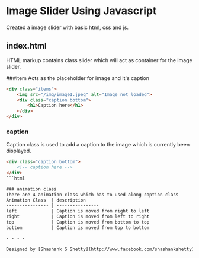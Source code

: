 # Image Slider Using Javascript

Created a image slider with basic html, css and js.

## index.html

HTML markup contains class slider which will act as container for the image slider.

###item
Acts as the placeholder for image and it's caption
```html
<div class="items">
    <img src="/img/image1.jpeg" alt="Image not loaded">
    <div class="caption bottom">
        <h1>Caption here</h1>
    </div>
</div>
```

### caption
Caption class is used to add a caption to the image which is currently been displayed.

```html
<div class="caption bottom">
    <!-- caption here -->
</div>
```html

### animation class
There are 4 animation class which has to used along caption class
Animation Class  | description
---------------- | ----------------
left             | Caption is moved from right to left
right            | Caption is moved from left to right
top              | Caption is moved from bottom to top
bottom           | Caption is moved from top to bottom

- - - -

Designed by [Shashank S Shetty](http://www.facebook.com/shashankshetty1996)